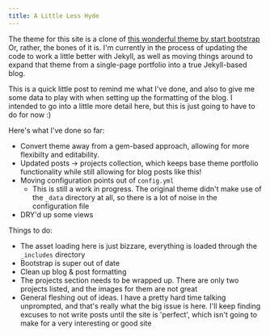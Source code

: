 ```yaml
---
title: A Little Less Hyde
---
```


The theme for this site is a clone of [this wonderful theme by start bootstrap](https://github.com/jeromelachaud/freelancer-theme)
Or, rather, the bones of it is. I'm currently in the process of updating the code to work a little better with Jekyll, as well as moving things
around to expand that theme from a single-page portfolio into a true Jekyll-based blog.

This is a quick little post to remind me what I've done, and also to give me some data to play with when setting up the formatting of the blog.
I intended to go into a little more detail here, but this is just going to have to do for now :)

Here's what I've done so far:
- Convert theme away from a gem-based approach, allowing for more flexibilty and editability.
- Updated posts -> projects collection, which keeps base theme portfolio functionality while still allowing for blog posts like this!
- Moving configuration points out of `config.yml`
  - This is still a work in progress. The original theme didn't make use of the `_data` directory at all, so there is a lot of noise in the configuration file
- DRY'd up some views

Things to do:
- The asset loading here is just bizzare, everything is loaded through the `_includes` directory
- Bootstrap is super out of date
- Clean up blog & post formatting
- The projects section needs to be wrapped up. There are only two projects listed, and the images for them are not great
- General fleshing out of ideas. I have a pretty hard time talking unprompted, and that's really what the big issue is here.
  I'll keep finding excuses to not write posts until the site is 'perfect', which isn't going to make for a very interesting or good site

